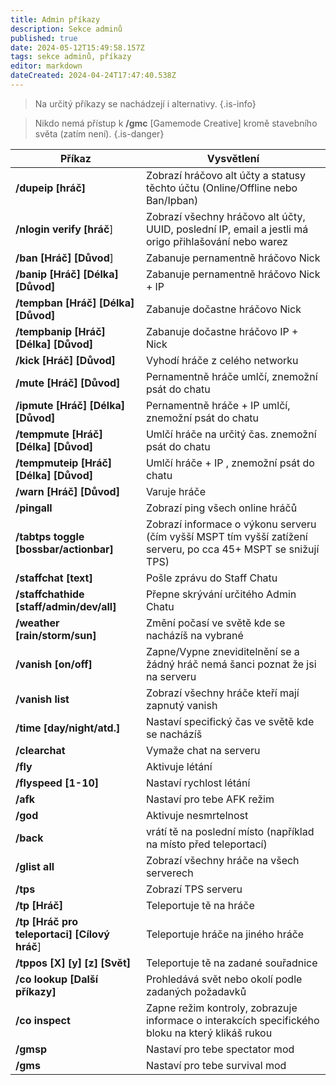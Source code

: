 ```yaml
---
title: Admin příkazy
description: Sekce adminů
published: true
date: 2024-05-12T15:49:58.157Z
tags: sekce adminů, příkazy
editor: markdown
dateCreated: 2024-04-24T17:47:40.538Z
---
```


> Na určitý příkazy se nachádzejí i alternativy.
{.is-info}

> Nikdo nemá přístup k **/gmc** [Gamemode Creative] kromě stavebního světa (zatím není).
{.is-danger}


| Příkaz | Vysvětlení |
|-----------|-----------|
| **/dupeip [hráč]**   | Zobrazí hráčovo alt účty a statusy těchto účtu (Online/Offline nebo Ban/Ipban)   |
| **/nlogin verify [hráč**]   | Zobrazí všechny hráčovo alt účty, UUID, poslední IP, email a jestli má origo přihlašování nebo warez
| **/ban [Hráč] [Důvod**] | Zabanuje pernamentně hráčovo Nick
| **/banip [Hráč] [Délka] [Důvod]** | Zabanuje pernamentně hráčovo Nick + IP
| **/tempban [Hráč] [Délka] [Důvod]**|  Zabanuje dočastne hráčovo Nick
| **/tempbanip [Hráč] [Délka] [Důvod]**| Zabanuje dočastne hráčovo IP + Nick
| **/kick [Hráč] [Důvod]**| Vyhodí hráče z celého networku
| **/mute [Hráč] [Důvod]**|  Pernamentně hráče umlčí, znemožní psát do chatu
| **/ipmute [Hráč] [Délka] [Důvod]**|  Pernamentně hráče + IP umlčí, znemožní psát do chatu
| **/tempmute [Hráč] [Délka] [Důvod]**| Umlčí hráče na určitý čas. znemožní psát do chatu
| **/tempmuteip [Hráč] [Délka] [Důvod]** | Umlčí hráče + IP , znemožní psát do chatu
|**/warn  [Hráč] [Důvod]**| Varuje hráče
| **/pingall**|  Zobrazí ping všech online hráčů
| **/tabtps toggle [bossbar/actionbar]**| Zobrazí informace o výkonu serveru (čím vyšší MSPT tím vyšší zatížení serveru, po cca 45+ MSPT se snižují TPS)
| **/staffchat [text]**| Pošle zprávu do Staff Chatu
| **/staffchathide [staff/admin/dev/all]**| Přepne skrývání určitého Admin Chatu
| **/weather [rain/storm/sun]**| Změní počasí ve světě kde se nacházíš na vybrané
| **/vanish [on/off]**| Zapne/Vypne zneviditelnění se a žádný hráč nemá šanci poznat že jsi na serveru
| **/vanish list** | Zobrazí všechny hráče kteří mají zapnutý vanish
| **/time [day/night/atd.]**| Nastaví specifický čas ve světě kde se nacházíš
| **/clearchat**| Vymaže chat na serveru
| **/fly**| Aktivuje létání
| **/flyspeed [1-10]**|  Nastaví rychlost létání
| **/afk**| Nastaví pro tebe AFK režim
| **/god**| Aktivuje nesmrtelnost
| **/back**| vrátí tě na poslední místo (například na místo před teleportací)
| **/glist all**| Zobrazí všechny hráče na všech serverech
| **/tps**| Zobrazí TPS serveru
| **/tp [Hráč]**| Teleportuje tě na hráče
| **/tp [Hráč pro teleportaci] [Cílový hráč**]| Teleportuje hráče na jiného hráče
| **/tppos [X] [y] [z] [Svět]**| Teleportuje tě na zadané souřadnice 
| **/co lookup [Další příkazy]**| Prohledává svět nebo okolí podle zadaných požadavků
| **/co inspect**| Zapne režim kontroly, zobrazuje informace o interakcích specifického bloku na který klikáš rukou
| **/gmsp**| Nastaví pro tebe spectator mod
| **/gms**|  Nastaví pro tebe survival mod
